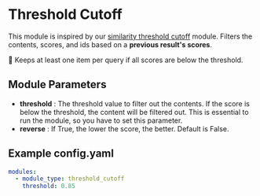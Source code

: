 # Threshold Cutoff

This module is inspired by
our [similarity threshold cutoff](https://marker-inc-korea.github.io/AutoRAG/nodes/passage_filter/similarity_threshold_cutoff.html)
module.
Filters the contents, scores, and ids based on a **previous result's scores**.

📣 Keeps at least one item per query if all scores are below the threshold.

## **Module Parameters**

- **threshold** : The threshold value to filter out the contents.
  If the score is below the threshold, the content will be filtered out.
  This is essential to run the module, so you have to set this parameter.
- **reverse** : If True, the lower the score, the better.
  Default is False.

## **Example config.yaml**

```yaml
modules:
  - module_type: threshold_cutoff
    threshold: 0.85
```
